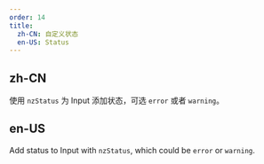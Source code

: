 ```yaml
---
order: 14
title:
  zh-CN: 自定义状态
  en-US: Status
---
```


## zh-CN

使用 `nzStatus` 为 Input 添加状态，可选 `error` 或者 `warning`。

## en-US

Add status to Input with `nzStatus`, which could be `error` or `warning`.
